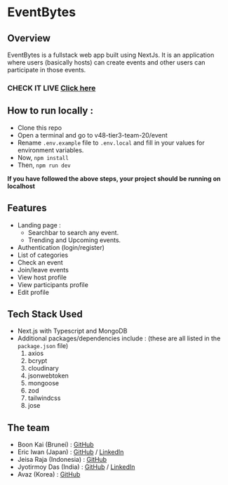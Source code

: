 # EventBytes

## Overview 
EventBytes is a fullstack web app built using NextJs. It is an application where users (basically hosts) can create events and other users can participate in those events.

### CHECK IT LIVE [Click here](https://eventbytes.vercel.app/)

## How to run locally :
- Clone this repo
- Open a terminal and go to v48-tier3-team-20/event
- Rename `.env.example` file to `.env.local` and fill in your values for environment variables.
- Now, `npm install`
- Then, `npm run dev`

**If you have followed the above steps, your project should be running on localhost**

## Features
- Landing page : 
     - Searchbar to search any event.
     - Trending and Upcoming events.
- Authentication (login/register)
- List of categories
- Check an event
- Join/leave events
- View host profile
- View participants profile
- Edit profile

## Tech Stack Used
- Next.js with Typescript and MongoDB
- Additional packages/dependencies include : (these are all listed in the `package.json` file)
    1. axios
    2. bcrypt
    3. cloudinary
    4. jsonwebtoken
    5. mongoose
    6. zod
    7. tailwindcss
    8. jose    

## The team 
- Boon Kai (Brunei) : [GitHub](https://github.com/bk7312)
- Eric Iwan (Japan) : [GitHub](https://github.com/Ejemy) / [LinkedIn](https://www.linkedin.com/in/eric-iwan-61319714b/)
- Jeisa Raja (Indonesia) : [GitHub](https://github.com/jeisaRaja) 
- Jyotirmoy Das (India) : [GitHub](https://github.com/jdx-code) / [LinkedIn](https://www.linkedin.com/in/jdx-code/)
- Avaz (Korea) : [GitHub](https://github.com/devavaz)

